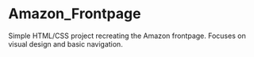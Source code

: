 # Amazon_Frontpage
Simple HTML/CSS project recreating the Amazon frontpage. Focuses on visual design and basic navigation.
